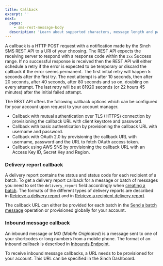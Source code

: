 ```yaml
---
title: Callback
excerpt: ''
next:
  pages:
    - sms-rest-message-body
  description: 'Learn about supported characters, message length and parameterization'
---
```

A callback is a HTTP POST request with a notification made by the Sinch SMS REST API to a URI of your choosing. The REST API expects the receiving server to respond with a response code within the `2xx` Success range. If no successful response is received then the REST API will either schedule a retry if the error is expected to be temporary or discard the callback if the error seems permanent. The first initial retry will happen 5 seconds after the first try. The next attempt is after 10 seconds, then after 20 seconds, after 40 seconds, after 80 seconds and so on, doubling on every attempt. The last retry will be at 81920 seconds (or 22 hours 45 minutes) after the initial failed attempt.

The REST API offers the following callback options which can be configured for your account upon request to your account manager.

 * Callback with mutual authentication over TLS (HTTPS) connection by provisioning the callback URL with client keystore and password.
 * Callback with basic authentication by provisioning the callback URL with username and password.
 * Callback with OAuth 2.0 by provisioning the callback URL with username, password and the URL to fetch OAuth access token.
 * Callback using AWS SNS by provisioning the callback URL with an Access Key ID, Secret Key and Region.

### Delivery report callback

A delivery report contains the status and status code for each recipient of a batch. To get a delivery report callback for a message or batch of messages you need to set the `delivery_report` field accordingly when [creating a batch](doc:sms-rest-batches-endpoint#section-send-a-batch-message). The formats of the different types of delivery reports are described in [Retrieve a delivery report](doc:sms-rest-batches-endpoint#section-retrieve-a-delivery-report) and in [Retrieve a recipient delivery report](doc:sms-rest-batches-endpoint#section-retrieve-a-recipient-delivery-report).

The callback URL can either be provided for each batch in the [Send a batch message](doc:sms-rest-batches-endpoint#section-send-a-batch-message) operation or provisioned globally for your account.

### Inbound message callback

An inbound message or MO (*Mobile Originated*) is a message sent to one of your shortcodes or long numbers from a mobile phone. The format of an inbound callback is described in [Inbounds Endpoint](doc:sms-rest-inbounds-endpoint).

To receive inbound message callbacks, a URL needs to be provisioned for your account. This URL can be specified in the Sinch Dashboard.

